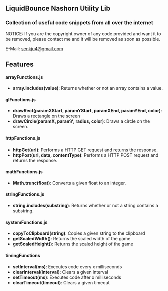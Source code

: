 ## LiquidBounce Nashorn Utility Lib
### Collection of useful code snippets from all over the internet

NOTICE: If you are the copyright owner of any code provided and want it to be removed, please contact me and it will be removed as soon as possible. 

E-Mail: senkju4@gmail.com

## Features
#### arrayFunctions.js
* **array.includes(value)**: Returns whether or not an array contains a value.

#### glFunctions.js
* **drawRect(paramXStart, paramYStart, paramXEnd, paramYEnd, color)**: Draws a rectangle on the screen
* **drawCircle(paramX, paramY, radius, color)**: Draws a circle on the screen.

#### httpFunctions.js
* **httpGet(url)**: Performs a HTTP GET request and returns the response.
* **httpPost(url, data, contentType)**: Performs a HTTP POST request and returns the response.

#### mathFunctions.js
* **Math.trunc(float)**: Converts a given float to an integer.

#### stringFunctions.js
* **string.includes(substring)**: Returns whether or not a string contains a substring.

#### systemFunctions.js
* **copyToClipboard(string)**: Copies a given string to the clipboard
* **getScaledWidth()**: Returns the scaled width of the game
* **getScaledHeight()**: Returns the scaled height of the game

#### timingFunctions
* **setInterval(ms)**: Executes code every x milliseconds
* **clearInterval(interval)**: Clears a given interval
* **setTimeout(ms)**: Executes code after x milliseconds
* **clearTimeout(timeout)**: Clears a given timeout
